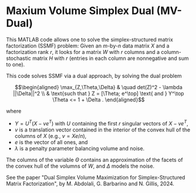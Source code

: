 # Maxium Volume Simplex Dual (MV-Dual) 
 
This MATLAB code allows one to solve the simplex-structured matrix factorization (SSMF) problem: Given an $m$-by-$n$ data matrix $X$ and a factorization rank $r$, it looks for a matrix $W$ with $r$ columns and a column-stochastic matrix $H$ with $r$ (entries in each column are nonnegative and sum to one). 

This code solves SSMF via a dual approach, by solving the dual problem

```math
\begin{aligned} \max_{Z,\Theta,\Delta} & \quad det(Z)^2 - \lambda ||\Delta||^2 \\
& \text{such that } Z = [\Theta; e^\top] \text{ and } Y^\top \Theta <= 1 + \Delta . 
\end{aligned}
```

where 
- $Y = U^T (X-v e^T)$ with $U$ containing the first $r$ singular vectors of $X-v e^T$,
- $v$ is a translation vector contained in the interior of the convex hull of the columns of $X$ (e.g., $v = Xe/n$),
- $e$ is the vector of all ones, and 
- $\lambda$ is a penalty parameter balancing volume and noise.

The columns of the variable $\Theta$ contains an approximation of the facets of the convex hull of the volumns of $W$, and $\Delta$ models the noise.  

See the paper "Dual Simplex Volume Maximization for Simplex-Structured Matrix Factorization", by M. Abdolali, G. Barbarino and N. Gillis, 2024. 

